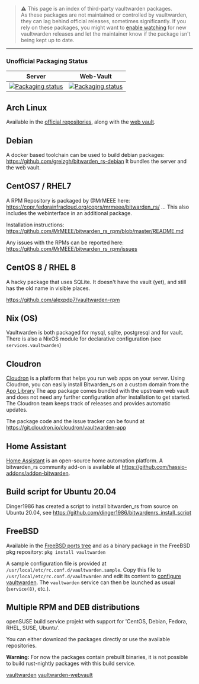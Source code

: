 > :warning: This page is an index of third-party vaultwarden packages.<br>
> As these packages are not maintained or controlled by vaultwarden, they can lag behind official releases, sometimes significantly. If you rely on these packages, you might want to [enable watching](https://docs.github.com/en/github/managing-subscriptions-and-notifications-on-github/viewing-your-subscriptions#configuring-your-watch-settings-for-an-individual-repository) for new vaultwarden releases and let the maintainer know if the package isn't being kept up to date.

***

### Unofficial Packaging Status
| Server | Web-Vault |
|--------|-----------|
|[![Packaging status](https://repology.org/badge/vertical-allrepos/vaultwarden.svg)](https://repology.org/project/vaultwarden/versions)|[![Packaging status](https://repology.org/badge/vertical-allrepos/vaultwarden-web.svg)](https://repology.org/project/vaultwarden-web/versions)|

## Arch Linux

Available in the [official repositories](https://archlinux.org/packages/community/x86_64/vaultwarden/), along with the [web vault](https://archlinux.org/packages/community/any/vaultwarden-web/).

## Debian

A docker based toolchain can be used to build debian packages: https://github.com/greizgh/bitwarden_rs-debian
It bundles the server and the web vault.

## CentOS7 / RHEL7

A RPM Repository is packaged by @MrMEEE here: https://copr.fedorainfracloud.org/coprs/mrmeee/bitwarden_rs/ ... This also includes the webinterface in an additional package. 

Installation instructions: https://github.com/MrMEEE/bitwarden_rs_rpm/blob/master/README.md

Any issues with the RPMs can be reported here: https://github.com/MrMEEE/bitwarden_rs_rpm/issues

## CentOS 8 / RHEL 8

A hacky package that uses SQLite. It doesn't have the vault (yet), and still has the old name in visible places.

https://github.com/alexpdp7/vaultwarden-rpm

## Nix (OS)

Vaultwarden is both packaged for mysql, sqlite, postgresql and for vault. There is also a NixOS module for declarative configuration (see `services.vaultwarden`)

## Cloudron

[Cloudron](https://cloudron.io) is a platform that helps you run web apps on your server. 
Using Cloudron, you can easily install Bitwarden_rs on a custom domain from the [App Library](https://cloudron.io/store/com.github.bitwardenrs.html)
The app package comes bundled with the upstream web vault and does not need any further configuration after installation to get started. The Cloudron team keeps track of releases and provides automatic updates.

The package code and the issue tracker can be found at https://git.cloudron.io/cloudron/vaultwarden-app
 
## Home Assistant

[Home Assistant](https://www.home-assistant.io/) is an open-source home automation platform. A bitwarden_rs community add-on is available at https://github.com/hassio-addons/addon-bitwarden.

## Build script for Ubuntu 20.04

Dinger1986 has created a script to install bitwarden_rs from source on Ubuntu 20.04, see
https://github.com/dinger1986/bitwardenrs_install_script

## FreeBSD

Available in the [FreeBSD ports tree](https://www.freshports.org/security/vaultwarden/) and as a binary package in the FreeBSD pkg repository: `pkg install vaultwarden`

A sample configuration file is provided at `/usr/local/etc/rc.conf.d/vaultwarden.sample`. Copy this file to `/usr/local/etc/rc.conf.d/vaultwarden` and edit its content to [configure vaultwarden](https://github.com/dani-garcia/vaultwarden/wiki/Configuration-overview#configuration-options). The `vaultwarden` service can then be launched as usual (`service(8)`, etc.).

## Multiple RPM and DEB distributions

openSUSE build service projekt with support for 'CentOS, Debian, Fedora, RHEL, SUSE, Ubuntu'.

You can either download the packages directly or use the available repositories.

**Warning:** For now the packages contain prebuilt binaries, it is not possible to build rust-nightly packages with this build service.

[vaultwarden](https://build.opensuse.org/package/show/home:Masgalor:Vaultwarden/vaultwarden)
[vaultwarden-webvault](https://build.opensuse.org/package/show/home:Masgalor:Vaultwarden/vaultwarden-webvault)